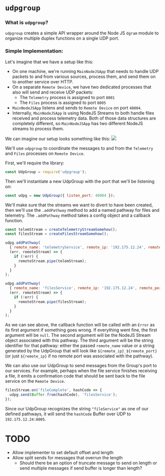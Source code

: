 # `udpgroup`

### What is `udpgroup`?
`udpgroup` creates a simple API wrapper around the Node JS `dgram` module to organize multiple duplex functions on a single UDP port.

### Simple Implementation:

Let's imagine that we have a setup like this:
* On one machine, we're running `MainNodeJSApp` that needs to handle UDP packets to and from various sources, process them, and send them on to another service over HTTP.
* On a separate `Remote Device`, we have two dedicated processes that also will send and receive UDP packets:
  * The `Telemetry` process is assigned to port `8001`
  * The `Files` process is assigned to port `8005`
* `MainNodeJSApp` listens and sends to `Remote Device` on port `40004`.
* Internally, `MainNodeJSApp` is using NodeJS Streams to both handle files received and process telemetry data. Both of those data structures are completely different, so `MainNodeJSApp` has two different NodeJS streams to process them.

We can imagine our setup looks something like this:
<image src="https://drive.google.com/uc?id=18s-cfDLfnuG7VR53S_kKaq_PBUu2bIk3" />

We'll use `udpgroup` to coordinate the messages to and from the `Telemetry` and `Files` processes on `Remote Device`.

First, we'll require the library:
```js
const UdpGroup = require('udpgroup');
```

Then we'll instantiate a new UdpGroup with the port that we'll be listening on:
```js
const udpg = new UdpGroup({ listen_port: 40004 });
```

We'll make sure that the streams we want to divert to have been created, then we'll use the `.addPathway` method to add a named pathway for files and telemetry. The `.addPathway` method takes a config object and a callback function.
```js
const telemStream = createTelemetryStreamSomehow();
const filesStream = createFilesStreamSomehow();

udpg.addPathway(
  { remote_name: 'telemetryService', remote_ip: '192.175.12.24', remote_port: 8001 },
  (err, remoteStream) => {
    if (!err) {
      remoteStream.pipe(telemStream);
    }
  }
);

udpg.addPathway(
  { remote_name: 'filesService', remote_ip: '192.175.12.24', remote_port: 8005 },
  (err, remoteStream) => {
    if (!err) {
      remoteStream.pipe(filesStream);
    }
  }
);
```
As we can see above, the callback function will be called with an `Error` as its first argument if something goes wrong. If everything went fine, the first argument will be `null`. The second argument will be the NodeJS Stream object associated with this pathway. The third argument will be the string identifier for that pathway: either the passed `remote_name` value or a string generated by the UdpGroup that will look like `${remote_ip}_${remote_port}` (or just `${remote_ip}` if no remote port was associated with the pathway).

We can also use our UdpGroup to send messages from the Group's port to our services. For example, perhaps when the file service finishes receiving a file, it emits a confirmation code that should be sent back to the file service on the `Remote Device`.

```js
filesStream.on('fileComplete', hashCode => {
  udpg.send(Buffer.from(hashCode), 'filesService');
});
```
Since our UdpGroup recognizes the string `"fileService"` as one of our defined pathways, it will send the `hashCode` Buffer over UDP to `192.175.12.24:8005`.

# TODO
* Allow implementer to set default offset and length
* Allow split sends for messages that overrun the length
  - Should there be an option of truncate message to send on length or send multiple messages if send buffer is longer than length?


